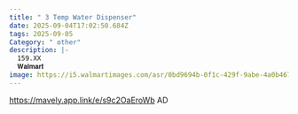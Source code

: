 ```yaml
---
title: " 3 Temp Water Dispenser"
date: 2025-09-04T17:02:50.684Z
tags: 2025-09-05
Category: " other"
description: |-
  159.XX
  𝐖𝐚𝐥𝐦𝐚𝐫𝐭
image: https://i5.walmartimages.com/asr/0bd9694b-0f1c-429f-9abe-4a0b46708873_6.caaa3e0509f83dd80ea0b492b32f7101.jpeg?odnHeight=2000&odnWidth=2000&odnBg=FFFFFF
---
```

https://mavely.app.link/e/s9c2OaEroWb AD
